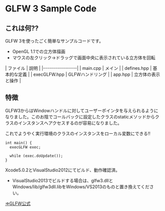 # GLFW 3 Sample Code

## これは何??
GLFW 3を使ったごく簡単なサンプルコードです。

* OpenGL 1.1での立方体描画
* マウスの左クリック→ドラッグで画面中央に表示されている立方体を回転

| ファイル | 説明 |
|-----------------|
| main.cpp     | メイン |
| defines.hpp  | 基本的な定義 |
| execGLFW.hpp | GLFWハンドリング |
| app.hpp      | 立方体の表示と操作 |

## 特徴
GLFW3からはWindowハンドルに対してユーザーポインタを与えられるようになりました。このお陰でコールバックに設定したクラスのstaticメソッドからクラスのインスタンスへアクセスするのが容易になりました。

これでようやく実行環境のクラスのインスタンスをローカル変数にできる!!

	int main() {
	  execGLFW exec;

	  while (exec.doUpdate());
	}
	
Xcode5.0.2とVisualStudio2012にてビルド、動作確認済。

* VisualStudio2013でビルドする場合は、glfw3.dllとWindows/lib/glfw3dll.libをWindows/VS2013のものと置き換えてください。


[⇒GLFW公式](http://www.glfw.org)
